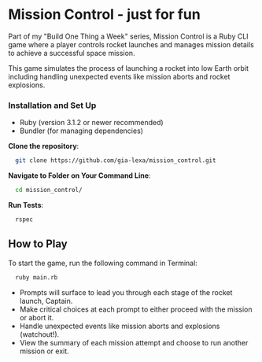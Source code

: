 # Mission Control - just for fun

Part of my "Build One Thing a Week" series, Mission Control is a Ruby CLI game 
where a player controls rocket launches and manages mission details to achieve 
a successful space mission.

This game simulates the process of launching a rocket into low Earth orbit
including handling unexpected events like mission aborts and rocket explosions.


### Installation and Set Up

- Ruby (version 3.1.2 or newer recommended)
- Bundler (for managing dependencies)

**Clone the repository**:
  ```bash
    git clone https://github.com/gia-lexa/mission_control.git
  ```

**Navigate to Folder on Your Command Line**:
  ```bash
    cd mission_control/
  ```

**Run Tests**:
  ```bash
    rspec
  ```


## How to Play

To start the game, run the following command in Terminal:
```bash
  ruby main.rb
```

- Prompts will surface to lead you through each stage of the rocket launch, Captain.
- Make critical choices at each prompt to either proceed with the mission or abort it.
- Handle unexpected events like mission aborts and explosions (watchout!).
- View the summary of each mission attempt and choose to run another mission or exit.
